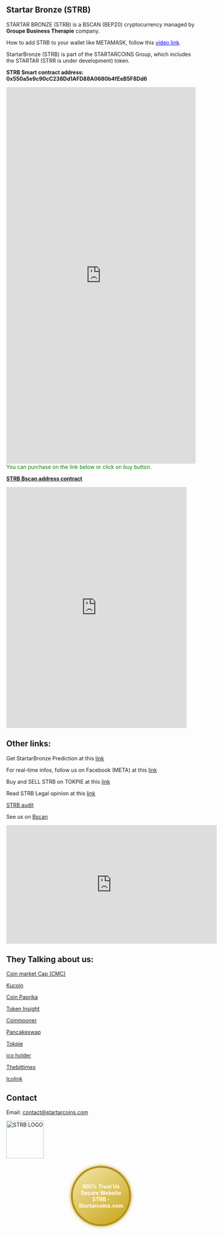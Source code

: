 ## Startar Bronze (STRB)

<div id="google_translate_element"></div>
   <script type="text/javascript">
     function googleTranslateElementInit() {
       new google.translate.TranslateElement({pageLanguage: 'en', includedLanguages: 'fr'}, 'google_translate_element');
     }
   </script>
   <script type="text/javascript" src="//translate.google.com/translate_a/element.js?cb=googleTranslateElementInit"></script>
   
STARTAR BRONZE (STRB) is a BSCAN (BEP20) cryptocurrency managed by **Groupe Business Therapie** company.

How to add STRB to your wallet like METAMASK, follow this <a href="https://www.youtube.com/watch?v=LMwK0KNMLu8" style="color:blue;">video link</a>.

StartarBronze (STRB) is part of the STARTARCOINS Group, which includes the STARTAR (STRR is under development) token.

**STRB Smart contract address: 0x550a5e9c90cC238Dd1AFD88A0680b4fEeB5F8Dd6**

<iframe width="100%" height="1000" frameBorder="0" scrolling="no" src="https://coinbrain.com/embed/bnb-0x550a5e9c90cc238dd1afd88a0680b4feeb5f8dd6?theme=light&padding=16&chart=1&trades=1"></iframe>
<span style="color:green;">You can purchase on the link below or click on buy button.</span>

**[STRB Bscan address contract](https://bscscan.com/address/0x550a5e9c90cc238dd1afd88a0680b4feeb5f8dd6?fbclid=IwY2xjawGmxplleHRuA2FlbQIxMAABHXu5c00aJtvXVvVeojSaIQXe94oS_SgddBcbX8nXIYdxm_jE0Z4DxI5dkQ_aem_BYErkMcAFpR3t9yj4HP1Ug#readContract)**

<iframe width=480 height="640" frameBorder="0" scrolling="no" src="https://coinbrain.com/embed/trade?theme=light&padding=16&chainId=56&inputAddress=0xEeeeeEeeeEeEeeEeEeEeeEEEeeeeEeeeeeeeEEeE&outputAddress=0x550a5e9c90cC238Dd1AFD88A0680b4fEeB5F8Dd6"></iframe>

## Other links:

Get StartarBronze Prediction at this [link](https://coincodex.com/crypto/startar-bronze/price-prediction/?fbclid=IwY2xjawGmwrpleHRuA2FlbQIxMQABHXgyFwN3tl0COq_jOXieyPQW0f8ihKsez3O08KKKy9M7dSsoy7_Qk9uc_Q_aem_eQWwS1eYJJ6BcmdmqBBjMA)

For real-time infos, follow us on Facebook (META) at this [link](https://www.facebook.com/startarcoins/)

Buy and SELL STRB on TOKPIE at this [link](https://tokpie.com/dashboard/make_request/strb-usdt/)

Read STRB Legal opinion at this [link](https://drive.google.com/file/d/1_zCA8Il_autHQbo-YBbsby2Yruqluvip/view?usp=sharing)

[STRB audit](https://www.dropbox.com/scl/fi/0vac3w2efxqcnd3qhfpju/startarbronzeaudit.pdf?e=1&fbclid=IwY2xjawGmxVhleHRuA2FlbQIxMAABHQyo3x6JASoHla3vGUm1B3q-TCTOUVGTDHJCt6SJkS7UV-RBAZ-lpfFzdw_aem_oBDjyM-u8f2w9qW2DPuMVA&rlkey=jjl59kvp1jru50zm0fulfpv4t&st=ybnvdp7e&dl=0)

See us on [Bscan](https://bscscan.com/token/0x550a5e9c90cc238dd1afd88a0680b4feeb5f8dd6?fbclid=IwY2xjawGmxOpleHRuA2FlbQIxMAABHXu5c00aJtvXVvVeojSaIQXe94oS_SgddBcbX8nXIYdxm_jE0Z4DxI5dkQ_aem_BYErkMcAFpR3t9yj4HP1Ug)

<iframe width="560" height="315" src="https://www.youtube.com/embed/oHG08ZayA34?autoplay=1&loop=1&playlist=oHG08ZayA34" frameborder="0" allow="autoplay; encrypted-media" allowfullscreen></iframe>

## They Talking about us:

[Coin market Cap (CMC)](https://coinmarketcap.com/dexscan/bsc/0xec84acc430f9628d8993644880fe2b828fc196fd/?fbclid=IwY2xjawGmwyxleHRuA2FlbQIxMAABHfY-JRmYwFUQu4hbGd9gWNUAWrjyMFPvw9EpBW8hzOP9kaJw1gmI4YfQ2A_aem_ttmhOqi_CNjDAz7rsLk5Ng)

[Kucoin](https://www.kucoin.com/fr/price/STRB?fbclid=IwY2xjawGmwypleHRuA2FlbQIxMAABHVjk6Zw4cJeGCxwY2FMPJ8Uunf8qfGbajiwldQRlL4cFo9lFwCTRMxUvjg_aem_H2Up2aEg9wz2AxqqOtUNiA)

[Coin Paprika](https://coinpaprika.com/de/coin/strb-startar-bronze/?fbclid=IwY2xjawGmwyhleHRuA2FlbQIxMAABHfY-JRmYwFUQu4hbGd9gWNUAWrjyMFPvw9EpBW8hzOP9kaJw1gmI4YfQ2A_aem_ttmhOqi_CNjDAz7rsLk5Ng)

[Token Insight](https://tokeninsight.com/en/coins/startarbronze/overview?fbclid=IwY2xjawGmxD1leHRuA2FlbQIxMAABHXu5c00aJtvXVvVeojSaIQXe94oS_SgddBcbX8nXIYdxm_jE0Z4DxI5dkQ_aem_BYErkMcAFpR3t9yj4HP1Ug)

[Coinmooner](https://coinmooner.com/coin/startarbronze-strb?fbclid=IwY2xjawGmxFNleHRuA2FlbQIxMAABHXu5c00aJtvXVvVeojSaIQXe94oS_SgddBcbX8nXIYdxm_jE0Z4DxI5dkQ_aem_BYErkMcAFpR3t9yj4HP1Ug)

[Pancakeswap](https://pancakeswap.finance/info/token/0x550a5e9c90cc238dd1afd88a0680b4feeb5f8dd6?fbclid=IwY2xjawGmxPFleHRuA2FlbQIxMAABHXu5c00aJtvXVvVeojSaIQXe94oS_SgddBcbX8nXIYdxm_jE0Z4DxI5dkQ_aem_BYErkMcAFpR3t9yj4HP1Ug)

[Tokpie](https://tokpie.io/blog/startar-bronze/?fbclid=IwY2xjawGmxS9leHRuA2FlbQIxMAABHQyo3x6JASoHla3vGUm1B3q-TCTOUVGTDHJCt6SJkS7UV-RBAZ-lpfFzdw_aem_oBDjyM-u8f2w9qW2DPuMVA#How_to_buy_STRB_with_Bank_Card_or_Apple_Pay)

[ico holder](https://icoholder.com/en/startarcoins-1015058?fbclid=IwY2xjawGmxURleHRuA2FlbQIxMAABHYsQU6p9cU7lGZXTP0km50nLdhI9_34DSgrGCdfExLxQ7RoB95wI1D1k5g_aem_PRKy3LcHli0JQTMCLtH8Rw)

[Thebittimes](https://thebittimes.com/token-STRB-BSC-0x550a5e9c90cc238dd1afd88a0680b4feeb5f8dd6.html?fbclid=IwY2xjawGmxYtleHRuA2FlbQIxMAABHVjk6Zw4cJeGCxwY2FMPJ8Uunf8qfGbajiwldQRlL4cFo9lFwCTRMxUvjg_aem_H2Up2aEg9wz2AxqqOtUNiA)

[Icolink](https://icolink.com/ico-startar-bronze.html?fbclid=IwY2xjawGmxYJleHRuA2FlbQIxMAABHYru5aKHwFYZddYZdG63B2p2Oz3vj5LF0NyMSy3y3Y7kIhZogCLjFIzgDQ_aem_uPf-lUV9grAtPLAw7mxu4Q)

## Contact
Email: contact@startarcoins.com 

<img src="https://github.com/user-attachments/assets/73dc2665-0f6c-404b-b555-3c4d827f23ce" alt="STRB LOGO" height="100" width="100">


<html lang="en">
<head>
    <meta charset="UTF-8">
    <meta name="viewport" content="width=device-width, initial-scale=1.0">
    <style>
        .trust-badge {
            width: 150px;
            height: 150px;
            background: linear-gradient(145deg, #f3e5ab, #c8a415);
            border-radius: 50%;
            display: flex;
            justify-content: center;
            align-items: center;
            color: white;
            font-weight: bold;
            font-size: 14px;
            text-align: center;
            box-shadow: 0 0 10px #c8a415;
            margin: 20px auto;
            border: 5px solid #af911a;
        }
    </style>
</head>
<body>

<div class="trust-badge">
    100% Trust Us <br> Secure Website<br> STRB -Startarcoins.com
</div>

</body>
</html>
